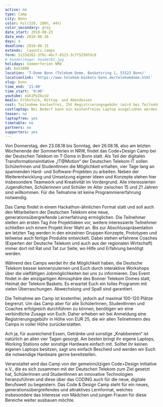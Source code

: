 ```yaml
---
active: no
type: Camp
city: Bonn
color: hsl(329, 100%, 44%)
color_secondary: grey
date_start: 2018-08-23
date_end: 2018-08-26
days: 4
deadline: 2018-06-15
extends: _layouts.camps
form: 5133d262-3f8c-4bc7-8323-3c7f52507dc8
# headerimage: header01.jpg
holidays: Sommerferien NRW
id: bon1808
location: 'T-Dome Bonn (Telekom Dome, Basketsring 1, 53123 Bonn)'
locationlink: 'https://www.telekom-baskets-bonn.de/telekomdome.html'
slug: bonn
time_end: '21:00'
time_start: '9:00'
youtube: xGk1PpIbisU
meals: Frühstück, Mittag- und Abendessen
cost: Teilnahme kostenfrei, 25€ Registrierungsgebühr (wird bei Teilnahme am Code & Design Camp in voller Höhe erstattet)
costlaptop: Bei Bedarf kann ein kostenfreies Laptop ausgeliehen werden
teaser: no
laptopfree: yes
timetable: no
partners: no
supporters: yes
---
```

<div class="text-lg"><p class="mt-2 mb-4">Von Donnerstag, den 23.08.18 bis Sonntag, den 26.08.18, also am letzten Wochenende der Sommerferien in NRW, findet das Code+Design Camp bei der Deutschen Telekom im T-Dome in Bonn statt. Als Teil der digitalen Transformationsinitiative „IT@Motion“ der Deutschen Telekom IT sollen SchülerInnen und StudentInnen die Möglichkeit erhalten, vier Tage lang an spannenden Hard- und Software-Projekten zu arbeiten. Neben der Weiterentwicklung und Umsetzung eigener Ideen und Konzepte stehen hier insbesondere Teamwork und Kreativität im Vordergrund. Alle interessierten Jugendlichen, Schülerinnen und Schüler im Alter zwischen 15 und 21 Jahren sind willkommen. Für die Teilnahme ist keine Programmiererfahrung notwendig.</p>

<p class="mb-4">Das Camp findet in einem Hackathon-ähnlichen Format statt und soll auch den Mitarbeitern der Deutschen Telekom eine neue, generationsübergreifende Lernerfahrung ermöglichen.
Die Teilnehmer stellen am ersten Tag ihre Projektideen vor, weitere interessierte Teilnehmer schließen sich einem Projekt ihrer Wahl an. Bis zur Abschlusspräsentation am letzten Tag werden in den einzelnen Gruppen Konzepte, Prototypen und teilweise auch fertige Produkte entwickelt. Dabei stehen erfahrene Coaches (Experten der Deutsche Telekom und auch aus der regionalen Wirtschaft) immer dort mit Rat und Tat zur Seite, wo Hilfe und Erfahrung benötigt werden.</p>



<p class="mb-4">Während des Camps werdet Ihr die Möglichkeit haben, die Deutsche Telekom besser kennenzulernen und Euch durch interaktive Workshops über die vielfältigen Jobmöglichkeiten bei uns zu informieren. Das Event findet in der einzigartigen Atmosphäre des Bonner Telekom Domes statt, Heimat der Telekom Baskets. Es erwartet Euch ein tolles Programm mit vielen Überraschungen. Abwechslung und Spaß sind garantiert.
</p>

<p class="mb-4">Die Teilnahme am Camp ist kostenfrei, jedoch auf maximal 100-120 Plätze begrenzt. Um das Camp aber für alle SchülerInnen, StudentInnen und Coaches erfolgreich durchführen zu können, benötigen wir eine verbindliche Zusage von Euch. Daher erheben wir bei Anmeldung eine Registrierungsgebühr in Höhe von EUR 25, die wir allen Teilnehmern des Camps in voller Höhe zurückerstatten.
</p>

<p class="mb-4">Ach ja, für ausreichend Essen, Getränke und sonstige „Knabbereien“ ist natürlich an allen vier Tagen gesorgt. Am besten bringt ihr eigene Laptops, Working Stations oder sonstige Hardware einfach mit. Solltet ihr keinen eigenen Laptops besitzen, sagt uns einfach Bescheid und werden wir Euch die notwendige Hardware gerne bereitstellen.
</p>

<p class="mb-4">Veranstaltet wird das Camp von der gemeinnützigen Code+Design Initiative e.V., die es sich zusammen mit der Deutschen Telekom zum Ziel gesetzt hat, SchülerInnen und StudentInnen an innovative  Technologien heranzuführen und diese über das CODING auch für die neue, digitale Berufswelt zu begeistern. Das Code & Design Camp steht für ein neues, generationsübergreifendes und attraktives Lernformat, welches insbesondere das Interesse von Mädchen und jungen Frauen für diese Bereiche weiter ausbauen möchte.
</p></div>
